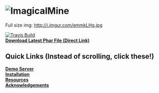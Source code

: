 # ![ImagicalMine](https://snag.gy/DOEdaX.jpg) <br>
 Full size img: http://i.imgur.com/emmkLHg.jpg

[![Travis Build](https://travis-ci.org/Inactive-to-Reactive/ImagicalMine.svg)](https://travis-ci.org/Inactive-to-Reactive/ImagicalMine) <br>
 __[Download Latest Phar File (Direct Link)](https://Inactive-to-Reactive.github.io/ImagicalMine/service-download/ImagicalMine.phar)__
<br>


## Quick Links (Instead of scrolling, click these!)

__[Demo Server](https://github.com/Inactive-to-Reactive/ImagicalMine/blob/master/README.md#demo-server)__ <br>
__[Installation](https://github.com/Inactive-to-Reactive/ImagicalMine/blob/master/README.md#installation)__ <br>
__[Resources](https://github.com/Inactive-to-Reactive/ImagicalMine/blob/master/README.md#resources)__ <br>
__[Acknowledgements](https://github.com/Inactive-to-Reactive/ImagicalMine/blob/master/README.md#acknowledgements)__ <br>

<br><br><br><br><br><br><br><br><br><br><br><br><br><br><br><br><br><br><br><br><br><br><br><br><br><br><br><br><br><br><br><br><br><br><br><br><br><br><br><br><br><br><br><br><br><br><br><br><br><br><br><br><br><br><br><br><br><br><br><br><br><br><br><br><br><br><br><br><br><br><br><br><br><br><br><br><br><br><br><br><br><br><br><br><br><br><br><br><br><br><br><br><br><br><br><br><br><br><br><br><br><br><br><br><br><br><br><br><br><br><br><br><br><br><br><br><br><br><br><br><br><br><br><br><br><br><br><br><br><br><br><br><br><br><br><br><br><br><br><br><br><br><br><br><br><br><br><br><br><br><br><br><br><br><br><br><br><br><br><br><br><br><br><br><br><br><br><br><br><br><br><br><br><br><br><br><br><br><br><br><br><br><br><br><br><br><br><br><br><br><br><br><br><br><br><br><br><br><br><br><br><br><br><br><br><br><br><br><br><br><br><br><br><br><br><br><br><br><br><br><br><br><br><br><br><br><br><br><br><br><br><br><br><br><br><br><br><br><br><br><br><br><br><br><br><br><br><br><br><br><br><br><br><br><br><br><br><br><br><br><br><br><br><br><br><br><br><br><br><br><br><br><br><br><br><br><br><br><br><br><br><br><br><br><br><br><br><br><br><br><br><br><br><br><br><br><br><br><br><br><br><br><br><br><br><br><br><br><br><br>

## Demo Server

Below is the ImagicalMine demo server details, you can see what features ImagicalMine has before downloading it.<br>
**TO BE CHOSEN SOON** <br>
__[Back to QuickLinks](https://github.com/Inactive-to-Reactive/ImagicalMine/blob/master/README.md#quick-links-instead-of-scrolling-click-these)__
<br><br><br><br><br><br><br><br><br><br><br><br><br><br><br><br><br><br><br><br><br><br><br><br><br><br><br><br><br><br><br><br><br><br><br><br><br><br><br><br><br><br><br><br><br><br><br><br><br><br><br><br><br><br><br><br><br><br><br><br><br><br><br><br><br><br><br><br><br><br><br><br><br><br><br><br><br><br><br><br><br><br><br><br><br><br><br><br><br><br><br><br><br><br><br><br><br><br><br><br><br><br><br><br><br><br><br><br><br><br><br><br><br><br><br><br><br><br><br><br><br><br><br><br><br><br><br><br><br><br><br><br><br><br><br><br><br><br><br><br><br><br><br><br><br><br><br><br><br><br><br><br><br><br><br><br><br><br><br><br><br><br><br><br><br><br><br><br><br><br><br><br><br><br><br><br><br><br><br><br><br><br><br><br><br><br><br><br><br><br><br><br><br><br><br><br><br><br><br><br><br><br><br><br><br><br><br><br><br><br><br><br><br><br><br><br><br><br><br><br><br><br><br><br><br><br><br><br><br><br><br><br><br><br><br><br><br><br><br><br><br><br><br><br><br><br><br><br><br><br><br><br><br><br><br><br><br><br><br><br><br><br><br><br><br><br><br><br><br><br><br><br><br><br><br><br><br><br><br><br><br><br><br><br><br><br><br><br><br><br><br><br><br><br><br><br><br><br><br><br><br><br><br><br><br><br><br><br><br><br>

## Installation

[Installing Introductions](https://github.com/Inactive-to-Reactive/ImagicalMine/wiki/Installation)<br>
**Self-installation:**<br>
Supported platforms: Linux, Windows, OS X, Raspberry Pi, and ODROID <br>
__[Back to QuickLinks](https://github.com/Inactive-to-Reactive/ImagicalMine/blob/master/README.md#quick-links-instead-of-scrolling-click-these)__
<br><br><br><br><br><br><br><br><br><br><br><br><br><br><br><br><br><br><br><br><br><br><br><br><br><br><br><br><br><br><br><br><br><br><br><br><br><br><br><br><br><br><br><br><br><br><br><br><br><br><br><br><br><br><br><br><br><br><br><br><br><br><br><br><br><br><br><br><br><br><br><br><br><br><br><br><br><br><br><br><br><br><br><br><br><br><br><br><br><br><br><br><br><br><br><br><br><br><br><br><br><br><br><br><br><br><br><br><br><br><br><br><br><br><br><br><br><br><br><br><br><br><br><br><br><br><br><br><br><br><br><br><br><br><br><br><br><br><br><br><br><br><br><br><br><br><br><br><br><br><br><br><br><br><br><br><br><br><br><br><br><br><br><br><br><br><br><br><br><br><br><br><br><br><br><br><br><br><br><br><br><br><br><br><br><br><br><br><br><br><br><br><br><br><br><br><br><br><br><br><br><br><br><br><br><br><br><br><br><br><br><br><br><br><br><br><br><br><br><br><br><br><br><br><br><br><br><br><br><br><br><br><br><br><br><br><br><br><br><br><br><br><br><br><br><br><br><br><br><br><br><br><br><br><br><br><br><br><br><br><br><br><br><br><br><br><br><br><br><br><br><br><br><br><br><br><br><br><br><br><br><br><br><br><br><br><br><br><br><br><br><br><br><br><br><br><br><br><br><br><br><br><br><br><br><br><br><br><br><br>

## Resources

**Guides**
* __[Contributing Guidelines](https://github.com/Inactive-to-Reactive/ImagicalMine/blob/master//.github/CONTRIBUTING.md)__
**External Links**
* __[Homepage DEV]()__
* __[Forums DEV]()__
* __[Plugin Repository](http://forums.imagicalmine.net/plugins)__
     Your ImagicalMine Server needs Visual Studio C++ Redistributable 2015 (If you are on windows).
     Set it up 
*__[here](https://www.microsoft.com/en-us/download/details.aspx?id=48145)__ <br>
*__[Extra Files- including suggested plugins](https://github.com/Inactive-to-Reactive/IM-Windowsx86-PHP7-extra-files)__ <br>
__[Back to QuickLinks](https://github.com/Inactive-to-Reactive/ImagicalMine/blob/master/README.md#quick-links-instead-of-scrolling-click-these)__
<br><br><br><br><br><br><br><br><br><br><br><br><br><br><br><br><br><br><br><br><br><br><br><br><br><br><br><br><br><br><br><br><br><br><br><br><br><br><br><br><br><br><br><br><br><br><br><br><br><br><br><br><br><br><br><br><br><br><br><br><br><br><br><br><br><br><br><br><br><br><br><br><br><br><br><br><br><br><br><br><br><br><br><br><br><br><br><br><br><br><br><br><br><br><br><br><br><br><br><br><br><br><br><br><br><br><br><br><br><br><br><br><br><br><br><br><br><br><br><br><br><br><br><br><br><br><br><br><br><br><br><br><br><br><br><br><br><br><br><br><br><br><br><br><br><br><br><br><br><br><br><br><br><br><br><br><br><br><br><br><br><br><br><br><br><br><br><br><br><br><br><br><br><br><br><br><br><br><br><br><br><br><br><br><br><br><br><br><br><br><br><br><br><br><br><br><br><br><br><br><br><br><br><br><br><br><br><br><br><br><br><br><br><br><br><br><br><br><br><br><br><br><br><br><br><br><br><br><br><br><br><br><br><br><br><br><br><br><br><br><br><br><br><br><br><br><br><br><br><br><br><br><br><br><br><br><br><br><br><br><br><br><br><br><br><br><br><br><br><br><br><br><br><br><br><br><br><br><br><br><br><br><br><br><br><br><br><br><br><br><br><br><br><br><br><br><br><br><br><br><br><br><br><br><br><br><br><br><br><br>

## Acknowledgements

- ImagicalMine was originally devised by [ImagicalCorp](https://github.com/ImagicalCorp) and was authored in the [old github repository](https://github.com/ImagicalCorp/ImagicalMine).
- This is a third-party build of [PocketMine-MP](https://github.com/PocketMine/PocketMine-MP). ImagicalMine is in no way affiliated with [PocketMine-MP](https://github.com/PocketMine/PocketMine-MP).
- The original code in ImagicalMine is from [PocketMine-MP](https://github.com/PocketMine/PocketMine-MP). All original code structure and base was written by the [PocketMine Team](https://github.com/PocketMine).
- ImagicalMine's code sources include from [Katana](https://github.com/Hydreon/Katana), [Steadfast2](https://github.com/Hydreon/Steadfast2), [PocketMine-0.13.x](https://github.com/HmyTeamOrganization/PocketMine-0.13.x), [Genisys](https://github.com/iTXTech/Genisys) & [ClearSky](https://github.com/ClearSkyTeam/ClearSky).
- The switch for incompatible plugins is from a pull request from @PEMapModder on the official PM repo.
- The weather system was written by @matcracker.
- The hunger system is from Katana, but most of them was rewritten by @thebigsmileXD.
- The redstone system was written by @aodzip.
- The potion class was written by @thebigsmileXD. <br>
__[Back to QuickLinks](https://github.com/Inactive-to-Reactive/ImagicalMine/blob/master/README.md#quick-links-instead-of-scrolling-click-these)__
